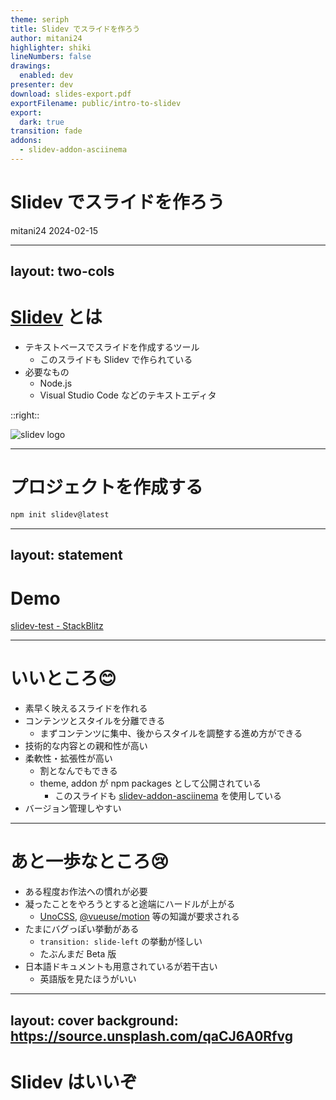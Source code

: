 ```yaml
---
theme: seriph
title: Slidev でスライドを作ろう
author: mitani24
highlighter: shiki
lineNumbers: false
drawings:
  enabled: dev
presenter: dev
download: slides-export.pdf
exportFilename: public/intro-to-slidev
export:
  dark: true
transition: fade
addons:
  - slidev-addon-asciinema
---
```


# Slidev でスライドを作ろう

mitani24 2024-02-15

---
layout: two-cols
---

# [Slidev](https://sli.dev/) とは

- テキストベースでスライドを作成するツール
  - このスライドも Slidev で作られている
- 必要なもの
  - Node.js
  - Visual Studio Code などのテキストエディタ

::right::

![slidev logo](https://sli.dev/logo-title.png)

---

# プロジェクトを作成する

```sh
npm init slidev@latest
```

<Asciinema src="slidev-init.cast" :playerProps="{cols: 150, rows: 25, speed: 2}" m="t-4"/>

---
layout: statement
---

# Demo

[slidev-test - StackBlitz](https://stackblitz.com/edit/slidev-zjgffb?file=slides.md)

---

# いいところ😊

- 素早く映えるスライドを作れる
- コンテンツとスタイルを分離できる
  - まずコンテンツに集中、後からスタイルを調整する進め方ができる
- 技術的な内容との親和性が高い
- 柔軟性・拡張性が高い
  - 割となんでもできる
  - theme, addon が npm packages として公開されている
    - このスライドも [slidev-addon-asciinema](https://www.npmjs.com/package/slidev-addon-asciinema) を使用している
- バージョン管理しやすい

---

# あと一歩なところ😢

- ある程度お作法への慣れが必要
- 凝ったことをやろうとすると途端にハードルが上がる
  - [UnoCSS](https://unocss.dev/), [@vueuse/motion](https://motion.vueuse.org/) 等の知識が要求される
- たまにバグっぽい挙動がある
  - `transition: slide-left` の挙動が怪しい
  - たぶんまだ Beta 版
- 日本語ドキュメントも用意されているが若干古い
  - 英語版を見たほうがいい

---
layout: cover
background: https://source.unsplash.com/qaCJ6A0Rfvg
---

# Slidev はいいぞ
